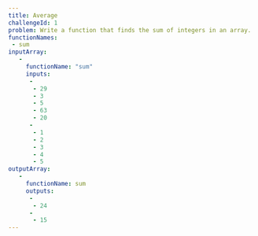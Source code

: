 ```yaml
---
title: Average
challengeId: 1
problem: Write a function that finds the sum of integers in an array.
functionNames:
 - sum
inputArray:
   -
     functionName: "sum"
     inputs:
      -
       - 29
       - 3
       - 5
       - 63
       - 20
      -
       - 1
       - 2
       - 3
       - 4
       - 5
outputArray:
   -
     functionName: sum
     outputs:
      -
       - 24
      -
       - 15
---
```

#

